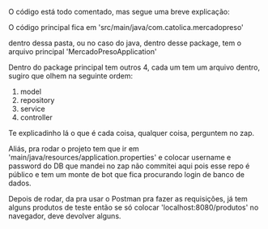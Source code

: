 O código está todo comentado, mas segue uma breve explicação:

O código principal fica em 'src/main/java/com.catolica.mercadopreso'

dentro dessa pasta, ou no caso do java, dentro desse package, tem o arquivo principal 'MercadoPresoApplication'

Dentro do package principal tem outros 4, cada um tem um arquivo dentro, sugiro que olhem na seguinte ordem:

1. model
2. repository
3. service
4. controller

Te explicadinho lá o que é cada coisa, qualquer coisa, perguntem no zap.

Aliás, pra rodar o projeto tem que ir em 'main/java/resources/application.properties' e colocar username e password do DB que mandei no zap
não commitei aqui pois esse repo é público e tem um monte de bot que fica procurando login de banco de dados.


Depois de rodar, da pra usar o Postman pra fazer as requisições, já tem alguns produtos de teste então se só
colocar 'localhost:8080/produtos' no navegador, deve devolver alguns. 
